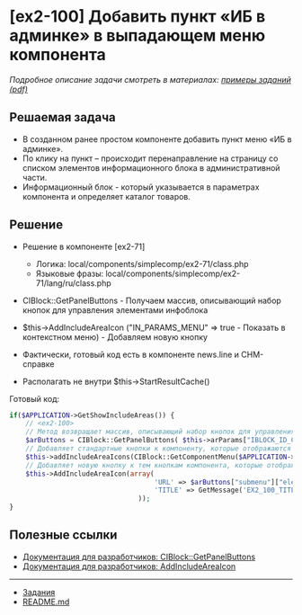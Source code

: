 # [ex2-100] Добавить пункт «ИБ в админке» в выпадающем меню компонента

*Подробное описание задачи смотреть в материалах: [примеры заданий (pdf)](../pubinfo/Ex2AllType.pdf)*

## Решаемая задача

* В созданном ранее простом компоненте добавить пункт меню «ИБ в админке».
* По клику на пункт – происходит перенаправление на страницу со списком элементов информационного блока в административной части.
* Информационный блок - который указывается в параметрах компонента и определяет каталог товаров.

## Решение

* Решение в компоненте [ex2-71]
    * Логика: local/components/simplecomp/ex2-71/class.php
    * Языковые фразы: local/components/simplecomp/ex2-71/lang/ru/class.php

* CIBlock::GetPanelButtons - Получаем массив, описывающий набор кнопок для управления элементами инфоблока
* $this->AddIncludeAreaIcon ("IN_PARAMS_MENU" => true - Показать в контекстном меню) - Добавляем новую кнопку
* Фактически, готовый код есть в компоненте news.line и CHM-справке
* Располагать не внутри $this->StartResultCache()

Готовый код:
```php
if($APPLICATION->GetShowIncludeAreas()) {
    // <ex2-100>
    // Метод возвращает массив, описывающий набор кнопок для управления элементами инфоблока
    $arButtons = CIBlock::GetPanelButtons( $this->arParams["IBLOCK_ID_CATALOG"]);
    // Добавляет стандартные кнопки к компоненту, которые отображаются в области компонента в режиме редактирования сайта
    $this->addIncludeAreaIcons(CIBlock::GetComponentMenu($APPLICATION->GetPublicShowMode(), $arButtons));
    // Добавляет новую кнопку к тем кнопкам компонента, которые отображаются в области компонента в режиме редактирования сайта
    $this->AddIncludeAreaIcon(array(
                                    'URL' => $arButtons["submenu"]["element_list"]["ACTION_URL"],
                                    'TITLE' => GetMessage('EX2_100_TITLE_BTN')
                                ));
}
```
## Полезные ссылки

* [Документация для разработчиков: CIBlock::GetPanelButtons](https://dev.1c-bitrix.ru/api_help/iblock/classes/ciblock/getpanelbuttons.php)
* [Документация для разработчиков: AddIncludeAreaIcon](https://dev.1c-bitrix.ru/api_help/main/reference/cbitrixcomponent/addincludeareaicon.php)

____
* [Задания](tasks.md)
* [README.md](../../README.md)